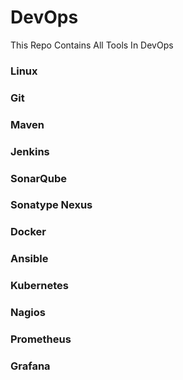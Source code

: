# DevOps
This Repo Contains All Tools In DevOps
### Linux
### Git
### Maven
### Jenkins
### SonarQube
### Sonatype Nexus
### Docker
### Ansible
### Kubernetes
### Nagios
### Prometheus
### Grafana
